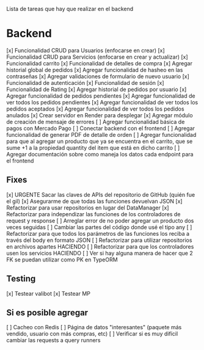 Lista de tareas que hay que realizar en el backend

# Backend

[x] Funcionalidad CRUD para Usuarios (enfocarse en crear)
[x] Funcionalidad CRUD para Servicios (enfocarse en crear y actualizar)
[x] Funcionalidad carrito
[x] Funcionalidad de detalles de compra
[x] Agregar historial global de pedidos
[x] Agregar funcionalidad de hasheo en las contraseñas 
[x] Agregar validaciones de formulario de nuevo usuario
[x] Funcionalidad de autenticación
[x] Funcionalidad de sesión 
[x] Funcionalidad de Rating
[x] Agregar historial de pedidos por usuario
[x] Agregar funcionalidad de pedidos pendientes
[x] Agregar funcionalidad de ver todos los pedidos pendientes 
[x] Agregar funcionalidad de ver todos los pedidos aceptados
[x] Agregar funcionalidad de ver todos los pedidos anulados
[x] Crear servidor en Render para desplegar
[x] Agregar módulo de creación de mensaje de errores
[ ] Agregar funcionalidad básica de pagos con Mercado Pago 
[ ] Conectar backend con el frontend
[ ] Agregar funcionalidad de generar PDF de detalle de orden
[ ] Agregar funcionalidad para que al agregar un producto que ya se encuentra en el carrito, que se sume +1 a la propiedad quantity del item que está en dicho carrito
[ ] Agregar documentación sobre como maneja los datos cada endpoint para el frontend

## Fixes

[x] URGENTE Sacar las claves de APIs del repositorio de GitHub (quién fue el gil)
[x] Asegurarme de que todas las funciones devuelvan JSON
[x] Refactorizar para usar repositorios en lugar del DataManager
[x] Refactorizar para independizar las funciones de los controladores de request y response
[ ] Arreglar error de no poder agregar un producto dos veces seguidas
[ ] Cambiar las partes del código donde usé el tipo any
[ ] Refactorizar para que todos los parámetros de las funciones los reciba a través del body en formato JSON
[ ] Refactorizar para utilizar repositorios en archivos apartes HACIENDO
[ ] Refactorizar para que los controladores usen los servicios HACIENDO
[ ] Ver si hay alguna manera de hacer que 2 FK se puedan utilizar como PK en TypeORM

## Testing

[x] Testear valibot
[x] Testear MP

## Si es posible agregar
[ ] Cacheo con Redis
[ ] Página de datos "interesantes" (paquete más vendido, usuario con más compras, etc)
[ ] Verificar si es muy difícil cambiar las requests a query runners
